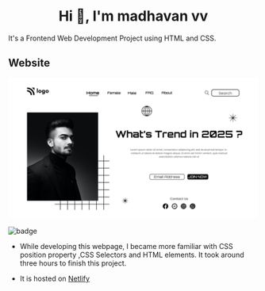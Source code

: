<h1 align="center">Hi 👋, I'm madhavan vv</h1>
It's  a  Frontend  Web Development Project using HTML and CSS.

## Website

![image](./thumbnail.png)

![badge](https://img.shields.io/badge/HTML-CSS-yellowgreen)

- While developing this webpage, I became more familiar with CSS position property ,CSS Selectors and HTML elements. It took around three hours to finish this project.

- It is hosted on [Netlify](https://clinquant-cuchufli-4b24a3.netlify.app/)
